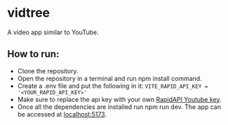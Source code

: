 # vidtree

A video app similar to YouTube.

## How to run:
- Clone the repository.
- Open the repository in a terminal and run npm install command.
- Create a .env file and put the following in it:
<code>VITE_RAPID_API_KEY = '<YOUR_RAPID_API_KEY>'</code>
- Make sure to replace the api key with your own [RapidAPI Youtube key](https://rapidapi.com/ytdlfree/api/youtube-v31).
- Once all the dependencies are installed run npm run dev. The app can be accessed at [localhost:5173](http://localhost:5173/).
